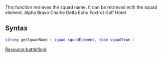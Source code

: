 This function retrieves the squad name. It can be retrieved with the squad element.
Alpha Bravo Charlie Delta Echo Foxtrot Golf Hotel

Syntax
------

``` lua
string getSquadName ( squad squadElement, team squadTeam )
```

[<Resource:battlefield>](/docs/resource:battlefield.md "wikilink")

